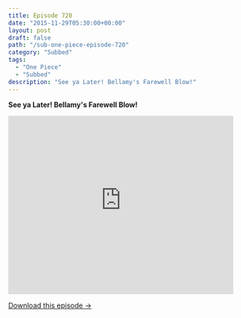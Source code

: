```yaml
---
title: Episode 720
date: "2015-11-29T05:30:00+00:00"
layout: post
draft: false
path: "/sub-one-piece-episode-720"
category: "Subbed"
tags:
  - "One Piece"
  - "Subbed"
description: "See ya Later! Bellamy's Farewell Blow!"
---
```


**See ya Later! Bellamy's Farewell Blow!**

<iframe width="640" height="360" src="https://www.rapidvideo.com/e/G6FRPGKQ06" frameborder="0" marginwidth=0 marginheight=0 scrolling=no allowfullscreen style="max-width:90%;"></iframe>

<a href="http://ouo.io/qs/eCodkFEQ?s=https://www.rapidvideo.com/d/G6FRPGKQ06" class="styled_a">Download this episode →</a>


